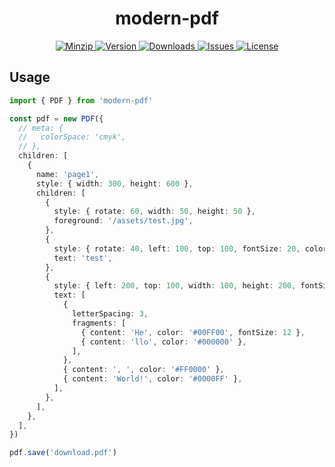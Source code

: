 <h1 align="center">modern-pdf</h1>

<p align="center">
  <a href="https://unpkg.com/modern-pdf">
    <img src="https://img.shields.io/bundlephobia/minzip/modern-pdf" alt="Minzip">
  </a>
  <a href="https://www.npmjs.com/package/modern-pdf">
    <img src="https://img.shields.io/npm/v/modern-pdf.svg" alt="Version">
  </a>
  <a href="https://www.npmjs.com/package/modern-pdf">
    <img src="https://img.shields.io/npm/dm/modern-pdf" alt="Downloads">
  </a>
  <a href="https://github.com/qq15725/modern-pdf/issues">
    <img src="https://img.shields.io/github/issues/qq15725/modern-pdf" alt="Issues">
  </a>
  <a href="https://github.com/qq15725/modern-pdf/blob/main/LICENSE">
    <img src="https://img.shields.io/npm/l/modern-pdf.svg" alt="License">
  </a>
</p>

## Usage

```ts
import { PDF } from 'modern-pdf'

const pdf = new PDF({
  // meta: {
  //   colorSpace: 'cmyk',
  // },
  children: [
    {
      name: 'page1',
      style: { width: 300, height: 600 },
      children: [
        {
          style: { rotate: 60, width: 50, height: 50 },
          foreground: '/assets/test.jpg',
        },
        {
          style: { rotate: 40, left: 100, top: 100, fontSize: 20, color: '#FF00FF' },
          text: 'test',
        },
        {
          style: { left: 200, top: 100, width: 100, height: 200, fontSize: 22 },
          text: [
            {
              letterSpacing: 3,
              fragments: [
                { content: 'He', color: '#00FF00', fontSize: 12 },
                { content: 'llo', color: '#000000' },
              ],
            },
            { content: ', ', color: '#FF0000' },
            { content: 'World!', color: '#0000FF' },
          ],
        },
      ],
    },
  ],
})

pdf.save('download.pdf')
```
